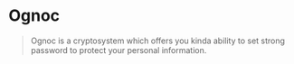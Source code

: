 # Ognoc

> Ognoc is a cryptosystem which offers you kinda ability to set strong password to protect your personal information.

